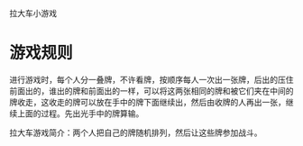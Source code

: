 拉大车小游戏

# 游戏规则
进行游戏时，每个人分一叠牌，不许看牌，按顺序每人一次出一张牌，后出的压住前面出的，谁出的牌和前面出的一样，可以将这两张相同的牌和被它们夹在中间的牌收走，这收走的牌可以放在手中的牌下面继续出，然后由收牌的人再出一张，继续上面的过程。先出光手中的牌算输。


拉大车游戏简介：两个人把自己的牌随机排列，然后让这些牌参加战斗。

